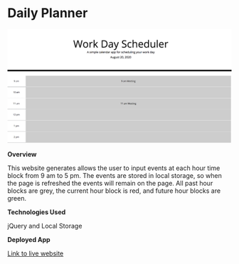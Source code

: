 # Daily Planner

<img src = "daily-planner.png" alt="screen shot of daily planner">

**Overview**

This website generates allows the user to input events at each hour time block from 9 am to 5 pm.  The events are stored in local storage, so when the page is refreshed the events will remain on the page.  All past hour blocks are grey, the current hour block is red, and future hour blocks are green.

**Technologies Used**

jQuery and Local Storage

**Deployed App**

[Link to live website](https://josh-wilson6289.github.io/daily-planner/)
